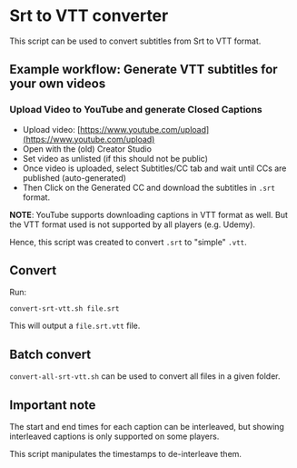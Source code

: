 # Srt to VTT converter

This script can be used to convert subtitles from Srt to VTT format.

## Example workflow: Generate VTT subtitles for your own videos

### Upload Video to YouTube and generate Closed Captions

- Upload video: [https://www.youtube.com/upload](https://www.youtube.com/upload)
- Open with the (old) Creator Studio
- Set video as unlisted (if this should not be public)
- Once video is uploaded, select Subtitles/CC tab and wait until CCs are published (auto-generated)
- Then Click on the Generated CC and download the subtitles in `.srt` format.

**NOTE**: YouTube supports downloading captions in VTT format as well. But the VTT format used is not supported by all players (e.g. Udemy).

Hence, this script was created to convert `.srt` to "simple" `.vtt`.

## Convert

Run:

```
convert-srt-vtt.sh file.srt
```

This will output a `file.srt.vtt` file.

## Batch convert

`convert-all-srt-vtt.sh` can be used to convert all files in a given folder.

## Important note

The start and end times for each caption can be interleaved, but showing interleaved captions is only supported on some players.

This script manipulates the timestamps to de-interleave them.
